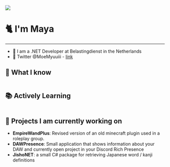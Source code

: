 <img src="https://cdn.myuu.moe/banner-v1.png" />

# 🐈 I'm Maya

---

- 💼 I am a .NET Developer at Belastingdienst in the Netherlands
- 💌 Twitter @MoeMyuuiii - [link](https://x.com/MoeMyuuiii)

## 💬 What I know
<img src="https://skillicons.dev/icons?i=cs,dotnet,docker,java,ts,python,html,sass,bash,bots,git,github,latex,md,raspberrypi,regex,unity,postman,blender,angular,linux&perline=8" alt=""/>

## 📚 Actively Learning 
<img src="https://skillicons.dev/icons?i=kubernetes,redis,azure" alt=""/>


## 🎁 Projects I am currently working on

- **EmpireWandPlus**: Revised version of an old minecraft plugin used in a roleplay group. 
- **DAWPresence**: Small application that shows information about your DAW and currently open project in your Discord Rich Presence
- **JishoNET**: a small C# package for retrieving Japanese word / kanji definitions
